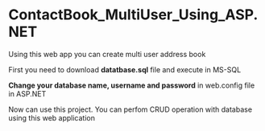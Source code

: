 # ContactBook_MultiUser_Using_ASP.NET

Using this web app you can create multi user address book

First you need to download **datatbase.sql** file and execute in MS-SQL

**Change your database name, username and password** in web.config file in ASP.NET 

Now can use this project. You can perfom CRUD operation with database using this web application
